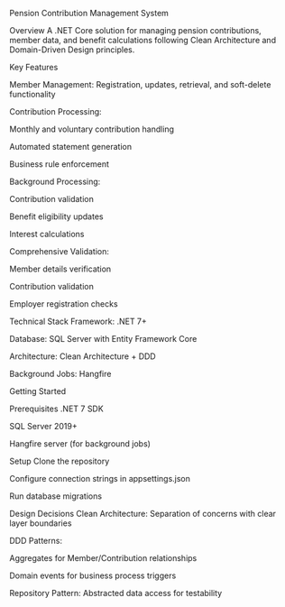 Pension Contribution Management System

Overview
A  .NET Core solution for managing pension contributions, member data, and benefit calculations following Clean Architecture and Domain-Driven Design principles.

Key Features

Member Management: Registration, updates, retrieval, and soft-delete functionality

Contribution Processing:

Monthly and voluntary contribution handling

Automated statement generation

Business rule enforcement

Background Processing:

Contribution validation

Benefit eligibility updates

Interest calculations

Comprehensive Validation:

Member details verification

Contribution validation

Employer registration checks

Technical Stack
Framework: .NET 7+

Database: SQL Server with Entity Framework Core

Architecture: Clean Architecture + DDD

Background Jobs: Hangfire


Getting Started

Prerequisites
.NET 7 SDK

SQL Server 2019+

Hangfire server (for background jobs)

Setup
Clone the repository

Configure connection strings in appsettings.json

Run database migrations


Design Decisions
Clean Architecture: Separation of concerns with clear layer boundaries

DDD Patterns:

Aggregates for Member/Contribution relationships

Domain events for business process triggers

Repository Pattern: Abstracted data access for testability

